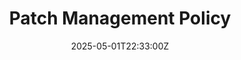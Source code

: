 ---
title: Patch Management Policy
linkTitle: Patch Management Policy
date: '2025-05-01T22:33:00Z'
weight: 1
description: The patch management policy outlines procedures for identifying, assessing,
  testing, and deploying patches to maintain system security and compliance with ISO/IEC
  27001 standards, ensuring all systems are up-to-date and minimizing vulnerabilities.
draft: false
ref: patch-management-policy
---